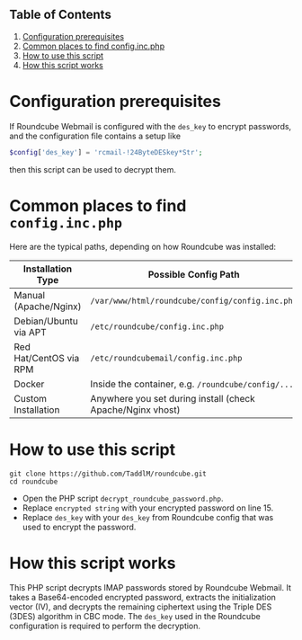 ## Table of Contents

1. [Configuration prerequisites](#Configuration-prerequisites)
2. [Common places to find config.inc.php](#Common-places-to-find-config.inc.php)
3. [How to use this script](#How-to-use-this-script)
4. [How this script works](#How-this-script-works)

# Configuration prerequisites

If Roundcube Webmail is configured with the `des_key` to encrypt passwords, and the configuration file contains a setup like
```php
$config['des_key'] = 'rcmail-!24ByteDESkey*Str';
```
then this script can be used to decrypt them.

# Common places to find `config.inc.php`

Here are the typical paths, depending on how Roundcube was installed:

| Installation Type      | Possible Config Path                                       |
| ---------------------- | ---------------------------------------------------------- |
| Manual (Apache/Nginx)  | `/var/www/html/roundcube/config/config.inc.php`            |
| Debian/Ubuntu via APT  | `/etc/roundcube/config.inc.php`                            |
| Red Hat/CentOS via RPM | `/etc/roundcubemail/config.inc.php`                        |
| Docker                 | Inside the container, e.g. `/roundcube/config/...`         |
| Custom Installation    | Anywhere you set during install (check Apache/Nginx vhost) |

# How to use this script
```shell
git clone https://github.com/TaddlM/roundcube.git
cd roundcube
```

- Open the PHP script `decrypt_roundcube_password.php`.
- Replace `encrypted string` with your encrypted password on line 15.
- Replace `des_key` with your `des_key` from Roundcube config that was used to encrypt the password.

# How this script works

This PHP script decrypts IMAP passwords stored by Roundcube Webmail. It takes a Base64-encoded encrypted password, extracts the initialization vector (IV), and decrypts the remaining ciphertext using the Triple DES (3DES) algorithm in CBC mode. The `des_key` used in the Roundcube configuration is required to perform the decryption.

